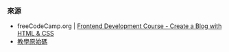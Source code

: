 ### 來源 
- freeCodeCamp.org | [Frontend Development Course - Create a Blog with HTML & CSS](https://www.youtube.com/watch?v=Aj7HLsJenVg)
- [教學原始碼](https://github.com/jlop007/FreeCodeCamp-NewsFlash)